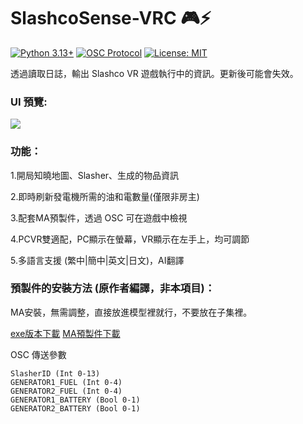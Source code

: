 # SlashcoSense-VRC 🎮⚡

[![Python 3.13+](https://img.shields.io/badge/python-3.13+-blue.svg)](https://www.python.org/)
[![OSC Protocol](https://img.shields.io/badge/OSC-1.1-brightgreen)](https://opensoundcontrol.stanford.edu/)
[![License: MIT](https://img.shields.io/badge/License-MIT-yellow.svg)](https://opensource.org/licenses/MIT)

透過讀取日誌，輸出 Slashco VR 遊戲執行中的資訊。更新後可能會失效。

### UI 預覽:
![](https://github.com/user-attachments/assets/28d5bb26-caec-4399-9293-3f336076ad99)

### 功能：

1.開局知曉地圖、Slasher、生成的物品資訊

2.即時刷新發電機所需的油和電數量(僅限非房主)

3.配套MA預製件，透過 OSC 可在遊戲中檢視

4.PCVR雙適配，PC顯示在螢幕，VR顯示在左手上，均可調節

5.多語言支援 (繁中|簡中|英文|日文)，AI翻譯


### 預製件的安裝方法 (**原作者編譯，非本項目**)：
MA安裝，無需調整，直接放進模型裡就行，不要放在子集裡。

[exe版本下載](https://github.com/arcxingye/SlasherSense-VRC/releases/download/exe/SlashcoSense.exe)
[MA預製件下載](https://github.com/arcxingye/SlasherSense-VRC/releases/download/exe/SlashcoSense.unitypackage)

OSC 傳送參數
```
SlasherID (Int 0-13)
GENERATOR1_FUEL (Int 0-4)
GENERATOR2_FUEL (Int 0-4)
GENERATOR1_BATTERY (Bool 0-1)
GENERATOR2_BATTERY (Bool 0-1)
```
